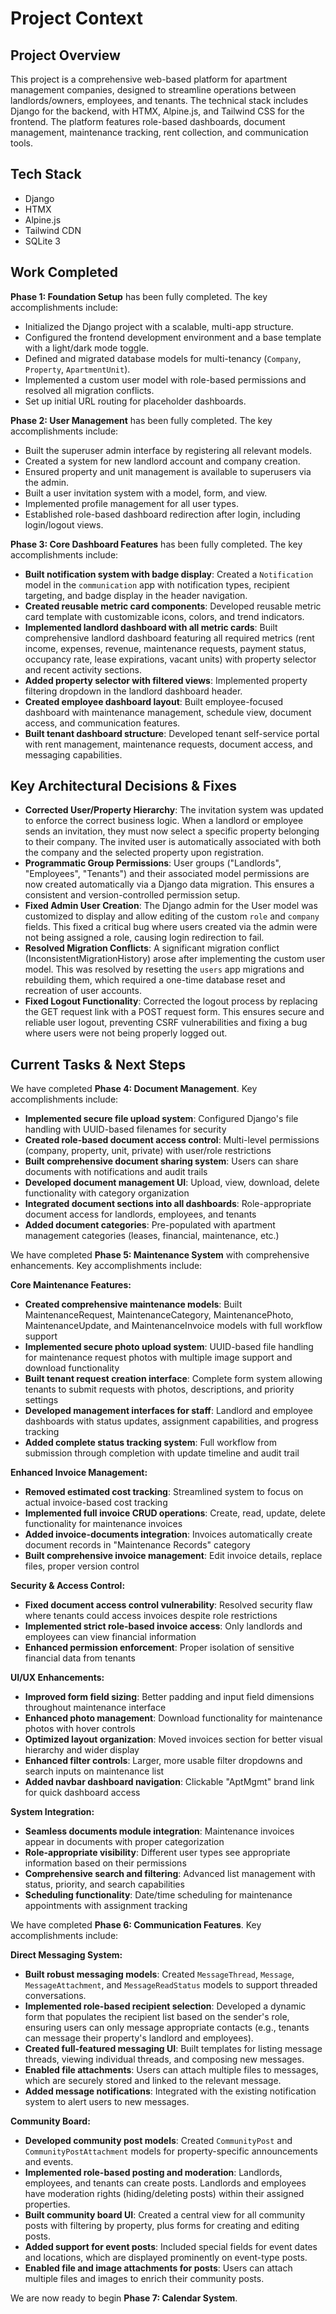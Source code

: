 # Project Context

## Project Overview

This project is a comprehensive web-based platform for apartment management companies, designed to streamline operations between landlords/owners, employees, and tenants. The technical stack includes Django for the backend, with HTMX, Alpine.js, and Tailwind CSS for the frontend. The platform features role-based dashboards, document management, maintenance tracking, rent collection, and communication tools.

## Tech Stack

- Django
- HTMX
- Alpine.js
- Tailwind CDN
- SQLite 3

## Work Completed

**Phase 1: Foundation Setup** has been fully completed. The key accomplishments include:
- Initialized the Django project with a scalable, multi-app structure.
- Configured the frontend development environment and a base template with a light/dark mode toggle.
- Defined and migrated database models for multi-tenancy (`Company`, `Property`, `ApartmentUnit`).
- Implemented a custom user model with role-based permissions and resolved all migration conflicts.
- Set up initial URL routing for placeholder dashboards.

**Phase 2: User Management** has been fully completed. The key accomplishments include:
- Built the superuser admin interface by registering all relevant models.
- Created a system for new landlord account and company creation.
- Ensured property and unit management is available to superusers via the admin.
- Built a user invitation system with a model, form, and view.
- Implemented profile management for all user types.
- Established role-based dashboard redirection after login, including login/logout views.

**Phase 3: Core Dashboard Features** has been fully completed. The key accomplishments include:
- **Built notification system with badge display**: Created a `Notification` model in the `communication` app with notification types, recipient targeting, and badge display in the header navigation.
- **Created reusable metric card components**: Developed reusable metric card template with customizable icons, colors, and trend indicators.
- **Implemented landlord dashboard with all metric cards**: Built comprehensive landlord dashboard featuring all required metrics (rent income, expenses, revenue, maintenance requests, payment status, occupancy rate, lease expirations, vacant units) with property selector and recent activity sections.
- **Added property selector with filtered views**: Implemented property filtering dropdown in the landlord dashboard header.
- **Created employee dashboard layout**: Built employee-focused dashboard with maintenance management, schedule view, document access, and communication features.
- **Built tenant dashboard structure**: Developed tenant self-service portal with rent management, maintenance requests, document access, and messaging capabilities.

## Key Architectural Decisions & Fixes
- **Corrected User/Property Hierarchy**: The invitation system was updated to enforce the correct business logic. When a landlord or employee sends an invitation, they must now select a specific property belonging to their company. The invited user is automatically associated with both the company and the selected property upon registration.
- **Programmatic Group Permissions**: User groups ("Landlords", "Employees", "Tenants") and their associated model permissions are now created automatically via a Django data migration. This ensures a consistent and version-controlled permission setup.
- **Fixed Admin User Creation**: The Django admin for the User model was customized to display and allow editing of the custom `role` and `company` fields. This fixed a critical bug where users created via the admin were not being assigned a role, causing login redirection to fail.
- **Resolved Migration Conflicts**: A significant migration conflict (InconsistentMigrationHistory) arose after implementing the custom user model. This was resolved by resetting the `users` app migrations and rebuilding them, which required a one-time database reset and recreation of user accounts.
- **Fixed Logout Functionality**: Corrected the logout process by replacing the GET request link with a POST request form. This ensures secure and reliable user logout, preventing CSRF vulnerabilities and fixing a bug where users were not being properly logged out.

## Current Tasks & Next Steps

We have completed **Phase 4: Document Management**. Key accomplishments include:

- **Implemented secure file upload system**: Configured Django's file handling with UUID-based filenames for security
- **Created role-based document access control**: Multi-level permissions (company, property, unit, private) with user/role restrictions
- **Built comprehensive document sharing system**: Users can share documents with notifications and audit trails
- **Developed document management UI**: Upload, view, download, delete functionality with category organization
- **Integrated document sections into all dashboards**: Role-appropriate document access for landlords, employees, and tenants
- **Added document categories**: Pre-populated with apartment management categories (leases, financial, maintenance, etc.)

We have completed **Phase 5: Maintenance System** with comprehensive enhancements. Key accomplishments include:

**Core Maintenance Features:**
- **Created comprehensive maintenance models**: Built MaintenanceRequest, MaintenanceCategory, MaintenancePhoto, MaintenanceUpdate, and MaintenanceInvoice models with full workflow support
- **Implemented secure photo upload system**: UUID-based file handling for maintenance request photos with multiple image support and download functionality
- **Built tenant request creation interface**: Complete form system allowing tenants to submit requests with photos, descriptions, and priority settings
- **Developed management interfaces for staff**: Landlord and employee dashboards with status updates, assignment capabilities, and progress tracking
- **Added complete status tracking system**: Full workflow from submission through completion with update timeline and audit trail

**Enhanced Invoice Management:**
- **Removed estimated cost tracking**: Streamlined system to focus on actual invoice-based cost tracking
- **Implemented full invoice CRUD operations**: Create, read, update, delete functionality for maintenance invoices
- **Added invoice-documents integration**: Invoices automatically create document records in "Maintenance Records" category
- **Built comprehensive invoice management**: Edit invoice details, replace files, proper version control

**Security & Access Control:**
- **Fixed document access control vulnerability**: Resolved security flaw where tenants could access invoices despite role restrictions
- **Implemented strict role-based invoice access**: Only landlords and employees can view financial information
- **Enhanced permission enforcement**: Proper isolation of sensitive financial data from tenants

**UI/UX Enhancements:**
- **Improved form field sizing**: Better padding and input field dimensions throughout maintenance interface
- **Enhanced photo management**: Download functionality for maintenance photos with hover controls
- **Optimized layout organization**: Moved invoices section for better visual hierarchy and wider display
- **Enhanced filter controls**: Larger, more usable filter dropdowns and search inputs on maintenance list
- **Added navbar dashboard navigation**: Clickable "AptMgmt" brand link for quick dashboard access

**System Integration:**
- **Seamless documents module integration**: Maintenance invoices appear in documents with proper categorization
- **Role-appropriate visibility**: Different user types see appropriate information based on their permissions
- **Comprehensive search and filtering**: Advanced list management with status, priority, and search capabilities
- **Scheduling functionality**: Date/time scheduling for maintenance appointments with assignment tracking

We have completed **Phase 6: Communication Features**. Key accomplishments include:

**Direct Messaging System:**
- **Built robust messaging models**: Created `MessageThread`, `Message`, `MessageAttachment`, and `MessageReadStatus` models to support threaded conversations.
- **Implemented role-based recipient selection**: Developed a dynamic form that populates the recipient list based on the sender's role, ensuring users can only message appropriate contacts (e.g., tenants can message their property's landlord and employees).
- **Created full-featured messaging UI**: Built templates for listing message threads, viewing individual threads, and composing new messages.
- **Enabled file attachments**: Users can attach multiple files to messages, which are securely stored and linked to the relevant message.
- **Added message notifications**: Integrated with the existing notification system to alert users to new messages.

**Community Board:**
- **Developed community post models**: Created `CommunityPost` and `CommunityPostAttachment` models for property-specific announcements and events.
- **Implemented role-based posting and moderation**: Landlords, employees, and tenants can create posts. Landlords and employees have moderation rights (hiding/deleting posts) within their assigned properties.
- **Built community board UI**: Created a central view for all community posts with filtering by property, plus forms for creating and editing posts.
- **Added support for event posts**: Included special fields for event dates and locations, which are displayed prominently on event-type posts.
- **Enabled file and image attachments for posts**: Users can attach multiple files and images to enrich their community posts.

We are now ready to begin **Phase 7: Calendar System**. 
